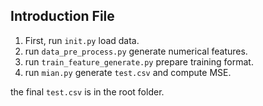 ## Introduction File 
1. First, run `init.py` load data.
2. run `data_pre_process.py` generate numerical features.
3. run `train_feature_generate.py` prepare training format.
4. run `mian.py` generate `test.csv` and compute MSE.

the final `test.csv` is in the root folder.